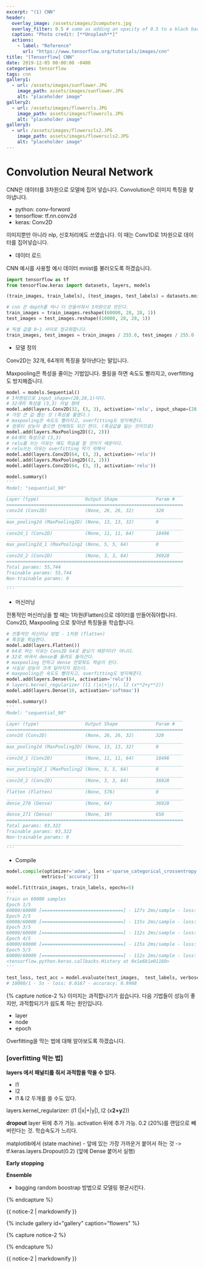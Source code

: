 ```yaml
---
excerpt: "(1) CNN"
header:
  overlay_image: /assets/images/2computers.jpg
  overlay_filter: 0.5 # same as adding an opacity of 0.5 to a black background
  caption: "Photo credit: [**Unsplash**]"
  actions:
    - label: "Reference"
      url: "https://www.tensorflow.org/tutorials/images/cnn"
title: "[Tensorflow] CNN"
date: 2019-12-05 00:00:00 -0400
categories: tensorflow
tags: cnn
gallery1:
  - url: /assets/images/sunflower.JPG
    image_path: assets/images/sunflower.JPG
    alt: "placeholder image"
gallery2:
  - url: /assets/images/flowercls.JPG
    image_path: assets/images/flowercls.JPG
    alt: "placeholder image"
gallery3:
  - url: /assets/images/flowerscls2.JPG
    image_path: assets/images/flowerscls2.JPG
    alt: "placeholder image"   
---
```




# Convolution Neural Network

CNN은 데이터를 3차원으로 모델에 집어 넣습니다.
Convolution은 이미지 특징을 찾아냅니다. 

- python: conv-forword 
- tensorflow: tf.nn.conv2d 
- keras: Conv2D

이미지뿐만 아니라 nlp, 신호처리에도 쓰였습니다. 이 때는 Conv1D로 1차원으로 데이터를 집어넣습니다.


- 데이터 로드 

CNN 예시를 사용할 예시 데이터 mnist를 불러오도록 하겠습니다.

```python
import tensorflow as tf
from tensorflow.keras import datasets, layers, models

(train_images, train_labels), (test_images, test_labels) = datasets.mnist.load_data()

# cnn 은 depth를 하나 더 만들어줘서 3차원으로 만든다. 
train_images = train_images.reshape((60000, 28, 28, 1))
test_images = test_images.reshape((10000, 28, 28, 1))

# 픽셀 값을 0~1 사이로 정규화합니다.
train_images, test_images = train_images / 255.0, test_images / 255.0
```

- 모델 정의

Conv2D는 32개, 64개의 특징을 찾아낸다는 말입니다. 

Maxpooling은 특성을 줄이는 기법입니다. 풀링을 하면 속도도 빨라지고, overfitting도 방지해줍니다. 


```python
model = models.Sequential()
# 3차원임으로 input_shape=(28,28,1)이다. 
# 32개의 특성을 (3,3) 커널 형태
model.add(layers.Conv2D(32, (3, 3), activation='relu', input_shape=(28, 28, 1)))
# 가장 큰 값 뽑는 것 (특성을 줄였다.)
# maxpooling은 속도도 빨라지고, overfitting도 방지해준다. 
# 컴퓨터 성능이 좋으면 안해줘도 되긴 한다. (특성값을 잃는 것이므로)
model.add(layers.MaxPooling2D((2, 2)))
# 64개의 특성으로 (3,3)
# relu를 쓰는 이유는 얘도 학습을 할 것이기 때문이다. 
# relu쓰는 이유는 overfitting 막기 위해서 
model.add(layers.Conv2D(64, (3, 3), activation='relu'))
model.add(layers.MaxPooling2D((2, 2)))
model.add(layers.Conv2D(64, (3, 3), activation='relu'))

model.summary()
'''
Model: "sequential_90"
_________________________________________________________________
Layer (type)                 Output Shape              Param #   
=================================================================
conv2d (Conv2D)              (None, 26, 26, 32)        320       
_________________________________________________________________
max_pooling2d (MaxPooling2D) (None, 13, 13, 32)        0         
_________________________________________________________________
conv2d_1 (Conv2D)            (None, 11, 11, 64)        18496     
_________________________________________________________________
max_pooling2d_1 (MaxPooling2 (None, 5, 5, 64)          0         
_________________________________________________________________
conv2d_2 (Conv2D)            (None, 3, 3, 64)          36928     
=================================================================
Total params: 55,744
Trainable params: 55,744
Non-trainable params: 0
_________________________________________________________________
'''
```

- 머신러닝 

전통적인 머신러닝을 할 때는 1차원(Flatten)으로 데이터를 만들어줘야합니다. 
Conv2D, Maxpooling 으로 찾아낸 특징들을 학습합니다. 

```python
# 전통적인 머신러닝 방법 - 1차원 (flatten)
# 특징을 학습한다. 
model.add(layers.Flatten())
# 64로 하는 이유는 Conv2D 64로 끝났기 때문이다? 아니다.
# 32로 바궈서 dense를 돌려도 돌아간다. 
# maxpooling 안하고 dense 안맞춰도 학습이 된다. 
# 사실상 성능이 크게 달라지지 않는다. 
# maxpooling은 속도도 빨라지고, overfitting도 방지해준다. 
model.add(layers.Dense(64, activation='relu'))
# layers.kernel_regularizer (l1 (|x|+|y|), l2 (x**2+y**2))
model.add(layers.Dense(10, activation='softmax'))

model.summary()
'''
Model: "sequential_90"
_________________________________________________________________
Layer (type)                 Output Shape              Param #   
=================================================================
conv2d (Conv2D)              (None, 26, 26, 32)        320       
_________________________________________________________________
max_pooling2d (MaxPooling2D) (None, 13, 13, 32)        0         
_________________________________________________________________
conv2d_1 (Conv2D)            (None, 11, 11, 64)        18496     
_________________________________________________________________
max_pooling2d_1 (MaxPooling2 (None, 5, 5, 64)          0         
_________________________________________________________________
conv2d_2 (Conv2D)            (None, 3, 3, 64)          36928     
_________________________________________________________________
flatten (Flatten)            (None, 576)               0         
_________________________________________________________________
dense_270 (Dense)            (None, 64)                36928     
_________________________________________________________________
dense_271 (Dense)            (None, 10)                650       
=================================================================
Total params: 93,322
Trainable params: 93,322
Non-trainable params: 0
_________________________________________________________________
'''
```

- Compile

```python
model.compile(optimizer='adam', loss ='sparse_categorical_crossentropy',
             metrics=['accuracy'])

model.fit(train_images, train_labels, epochs=5)
'''
Train on 60000 samples
Epoch 1/5
60000/60000 [==============================] - 127s 2ms/sample - loss: 0.1477 - accuracy: 0.9537
Epoch 2/5
60000/60000 [==============================] - 115s 2ms/sample - loss: 0.0472 - accuracy: 0.9853
Epoch 3/5
60000/60000 [==============================] - 112s 2ms/sample - loss: 0.0342 - accuracy: 0.9891
Epoch 4/5
60000/60000 [==============================] - 115s 2ms/sample - loss: 0.0249 - accuracy: 0.9922
Epoch 5/5
60000/60000 [==============================] - 112s 2ms/sample - loss: 0.0204 - accuracy: 0.9936
<tensorflow.python.keras.callbacks.History at 0x1e6b1e01160>
'''

test_loss, test_acc = model.evaluate(test_images,  test_labels, verbose=2)
# 10000/1 - 5s - loss: 0.0167 - accuracy: 0.9908
```




{% capture notice-2 %}
이미지는 과적합나기가 쉽습니다. 
다음 기법들이 성능이 좋지만, 과적합되기가 쉽도록 하는 원인입니다. 
- layer
- node
- epoch

Overfitting을 막는 법에 대해 알아보도록 하겠습니다. 

### [overfitting 막는 법]

**layers 에서 패널티를 줘서 과적합을 막을 수 있다.**
- l1
- l2 
- l1 & l2 두개를 쓸 수도 있다.

layers.kernel_regularizer: (l1 (|x|+|y|), l2 (x**2+y**2))

**dropout** 
layer 뒤에 추가 가능.
activation 뒤에 추가 가능.
0.2 (20%)를 랜덤으로 빼버린다는 것.
학습속도가 느리다. 

matplotlib에서 (state machine) - 앞에 있는 가장 가까운거 붙어서 하는 것 -> tf.keras.layers.Dropout(0.2) (앞에 Dense 붙어서 실행)

**Early stopping**

**Ensemble**
- bagging 
random boostrap 방법으로 모델링 평균시킨다. 


{% endcapture %}

<div class="notice">{{ notice-2 | markdownify }}</div>




{% include gallery id="gallery" caption="flowers" %}



{% capture notice-2 %}

{% endcapture %}

<div class="notice">{{ notice-2 | markdownify }}</div>



